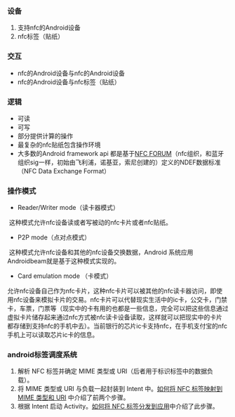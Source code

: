 ### 设备

1. 支持nfc的Android设备
2. nfc标签（贴纸）

### 交互

- nfc的Android设备与nfc的Android设备
- nfc的Android设备与nfc标签（贴纸）

### 逻辑

- 可读
- 可写
- 部分提供计算的操作
- 最复杂的nfc贴纸包含操作环境
- 大多数的Android framework api 都是基于[NFC FORUM](http://nfc-forum.org/)（nfc组织，和蓝牙组织sig一样，初始由飞利浦，诺基亚，索尼创建的）定义的NDEF数据标准（NFC Data Exchange Format）

### 操作模式

- Reader/Writer mode（读卡器模式）

​		这种模式允许nfc设备读或者写被动的nfc卡片或者nfc贴纸。

- P2P mode（点对点模式）

​		这种模式允许nfc设备和其他的nfc设备交换数据，Android 系统应用 Androidbeam就是基于这种模式实现的。

- Card emulation mode （卡模式）

​		允许nfc设备自己作为nfc卡片，这种nfc卡片可以被其他的nfc读卡器访问，即使用nfc设备来模拟卡片的交易。nfc卡片可以代替现实生活中的ic卡，公交卡，门禁卡，车票，门票等（现实中的卡有用的也都是一些信息，完全可以把这些信息通过虚拟卡片储存起来通过nfc方式被nfc读卡设备读取，这样就可以把现实中的卡片都存储到支持nfc的手机中去）。当前银行的芯片ic卡支持nfc，在手机支付宝的nfc手机上可以读取芯片ic卡的信息。

### android标签调度系统

1. 解析 NFC 标签并确定 MIME 类型或 URI（后者用于标识标签中的数据负载）。
2. 将 MIME 类型或 URI 与负载一起封装到 Intent 中。[如何将 NFC 标签映射到 MIME 类型和 URI](https://developer.android.com/guide/topics/connectivity/nfc/nfc.html#ndef) 中介绍了前两个步骤。
3. 根据 Intent 启动 Activity。[如何将 NFC 标签分发到应用](https://developer.android.com/guide/topics/connectivity/nfc/nfc.html#dispatching)中介绍了此步骤。













